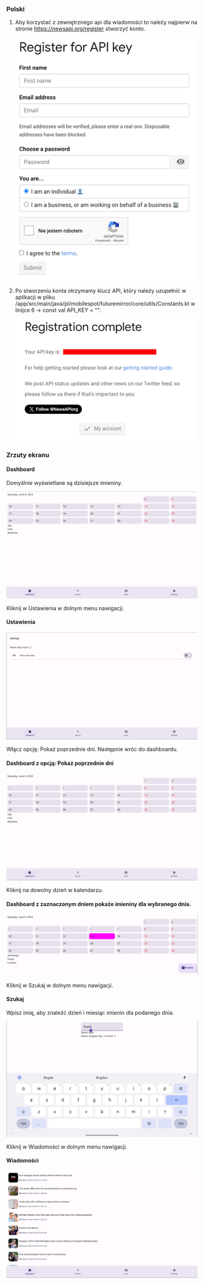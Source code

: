 ### Polski

1. Aby korzystać z zewnętrznego api dla wiadomości to należy najpierw na stronie https://newsapi.org/register stworzyć konto.

   ![RegisterApiKey.png](../screenshots/RegisterApiKey.png)

2. Po stworzeniu konta otrzymamy klucz API, który należy uzupełnić w aplikacji w pliku /app/src/main/java/pl/mobilespot/futuremirror/core/utils/Constants.kt w linijce 6 ->  const val API_KEY = "".

   ![RegisterResult.png](../screenshots/RegisterResult.png)

### Zrzuty ekranu

#### Dashboard 

Domyślnie wyświetlane są dzisiejsze imieniny.

![Dashboard.png](../screenshots/Dashboard.png)

Kliknij w Ustawienia w dolnym menu nawigacji.
#### Ustawienia  

![Settings.png](../screenshots/Settings.png)

Włącz opcję: Pokaż poprzednie dni.
Następnie wróc do dashboardu.

#### Dashboard z opcją: Pokaż poprzednie dni

![DashboardWithShowPastDays.png](../screenshots/DashboardWithShowPastDays.png)

Kliknij na dowolny dzień w kalendarzu.

#### Dashboard z zaznaczonym dniem pokaże imieniny dla wybranego dnia. 

![DashboardWithSelectedDay.png](../screenshots/DashboardWithSelectedDay.png)

Kliknij w Szukaj w dolnym menu nawigacji.

#### Szukaj 

Wpisz imię, aby znaleźć dzień i miesiąc imienin dla podanego dnia.

![Search.png](../screenshots/Search.png)

Kliknij w Wiadomości w dolnym menu nawigacji.

#### Wiadomości

![News.png](../screenshots/News.png)
